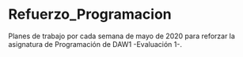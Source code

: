 # Refuerzo_Programacion
Planes de trabajo por cada semana de mayo de 2020 para reforzar la asignatura de Programación de DAW1 -Evaluación 1-.
